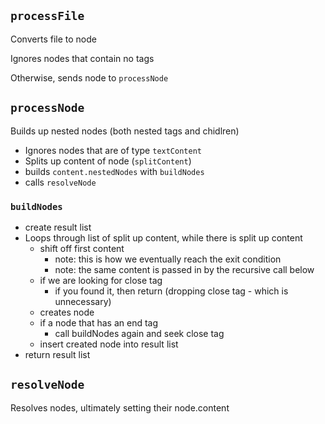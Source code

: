 

## `processFile`

Converts file to node

Ignores nodes that contain no tags

Otherwise, sends node to `processNode`

## `processNode`

Builds up nested nodes (both nested tags and chidlren)

* Ignores nodes that are of type `textContent`
* Splits up content of node (`splitContent`)
* builds `content.nestedNodes` with `buildNodes`
* calls `resolveNode`

### `buildNodes`

* create result list
* Loops through list of split up content, while there is split up content
  * shift off first content
    * note: this is how we eventually reach the exit condition
    * note: the same content is passed in by the recursive call below
  * if we are looking for close tag
    * if you found it, then return (dropping close tag - which is unnecessary)
  * creates node
  * if a node that has an end tag
    * call buildNodes again and seek close tag
  * insert created node into result list
* return result list

## `resolveNode`

Resolves nodes, ultimately setting their node.content
